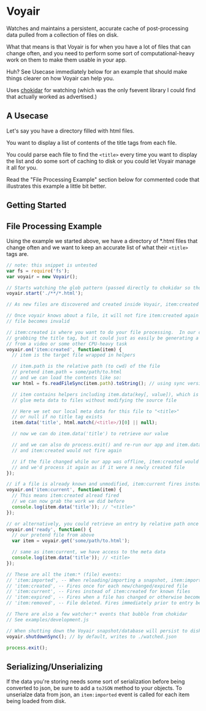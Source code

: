 Voyair
======

Watches and maintains a persistent, accurate cache of post-processing data pulled from a collection of files on disk.  

What that means is that Voyair is for when you have a lot of files that can change often, and you need to perform some sort of computational-heavy work on them to make them usable in your app.

Huh? See Usecase immediately below for an example that should make things clearer on how Voyair can help you.

Uses [chokidar](https://github.com/paulmillr/chokidar) for watching (which was the only fsevent library I could find that actually worked as advertised.)

## A Usecase

Let's say you have a directory filled with html files. 

You want to display a list of contents of the title tags from each file.  

You could parse each file to find the `<title>` every time you want to display the list and do some sort of caching to disk or you could let Voyair manage it all for you.

Read the "File Processing Example" section below for commented code that illustrates this example a little bit better.

## Getting Started



## File Processing Example

Using the example we started above, we have a directory of *.html files that change often and we want to keep an accurate list of what their `<title>` tags are. 

```javascript
// note: this snippet is untested
var fs = require('fs');
var voyair = new Voyair();

// Starts watching the glob pattern (passed directly to chokidar so those options apply)
voyair.start('./**/*.html');

// As new files are discovered and created inside Voyair, item:created events are fired for each

// Once voyair knows about a file, it will not fire item:created again unless the 
// file becomes invalid

// item:created is where you want to do your file processing.  In our case we're
// grabbing the title tag, but it could just as easily be generating a thumbnail 
// from a video or some other CPU-heavy task
voyair.on('item:created', function(item) {
  // item is the target file wrapped in helpers

  // item.path is the relative path (to cwd) of the file
  // pretend item.path = some/path/to.html
  // and we can load the contents like so:
  var html = fs.readFileSync(item.path).toString(); // using sync version here for readability. async would be better

  // item contains helpers including item.data(key[, value]), which is what lets you
  // glue meta data to files without modifying the source file

  // Here we set our local meta data for this file to "<title>" 
  // or null if no title tag exists
  item.data('title', html.match(/<title>/)[0] || null); 

  // now we can do item.data('title') to retrieve our value

  // and we can also do process.exit() and re-run our app and item.data would persist
  // and item:created would not fire again

  // if the file changed while our app was offline, item:created would fire again for the file
  // and we'd process it again as if it were a newly created file
});

// if a file is already known and unmodified, item:current fires instead of item:create
voyair.on('item:current', function(item) {
  // This means item:created alread fired 
  // we can now grab the work we did before
  console.log(item.data('title')); // "<title>"
});

// or alternatively, you could retrieve an entry by relative path once Voyair is ready:
voyair.on('ready', function() {
  // our pretend file from above
  var item = voyair.get('some/path/to.html'); 

  // same as item:current, we have access to the meta data
  console.log(item.data('title')); // <title>
});

// These are all the item:* (file) events:
// 'item:imported', -- When reloading/importing a snapshot, item:imported fires for each entry regardless of state
// 'item:created', -- Fires once for each new/changed/expired file
// 'item:current', -- Fires instead of item:created for known files
// 'item:expired', -- Fires when a file has changed or otherwise become invalid/expired
// 'item:removed', -- File deleted. Fires immediately prior to entry being removed from snapshot

// There are also a few watcher:* events that bubble from chokidar
// See examples/development.js

// When shutting down the Voyair snapshot/database will persist to disk
voyair.shutdownSync(); // by default, writes to ./watched.json

process.exit();
```

## Serializing/Unserializing 

If the data you're storing needs some sort of serialization before being converted to json, be sure to add a `toJSON` method to your objects.  To unserialze data from json, an `item:imported` event is called for each item being loaded from disk.
